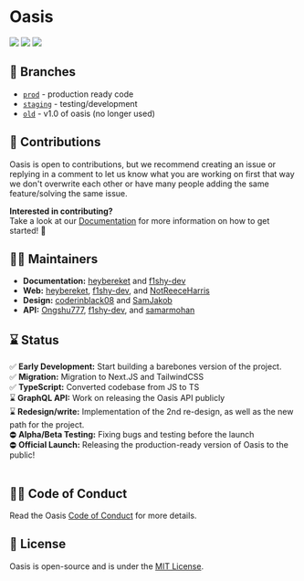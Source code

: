 # Oasis

<p align='left'>
<img src='https://img.shields.io/badge/License-MIT-blue.svg' >
<img src='https://github.com/oasis-sh/oasis/actions/workflows/codeql-analysis.yml/badge.svg' >
<img src='https://img.shields.io/github/deployments/oasis-sh/oasis/production?logo=vercel&label=build%20status' >
</p>

## 🌴 Branches

- [`prod`](https://github.com/oasis-sh/oasis/tree/prod) - production ready code
- [`staging`](https://github.com/oasis-sh/oasis/tree/staging) - testing/development
- [`old`](https://github.com/oasis-sh/oasis/tree/old) - v1.0 of oasis (no longer used)

## 🚀 Contributions

Oasis is open to contributions, but we recommend creating an issue or replying in a comment to let us know what you are working on first that way we don't overwrite each other or have many people adding the same feature/solving the same issue. <br/>

**Interested in contributing?** <br/>
Take a look at our [Documentation](/docs) for more information on how to get started! 🎉

## 👋🏻 Maintainers

- **Documentation:** [heybereket](https://github.com/heybereket) and [f1shy-dev](https://github.com/f1shy-dev)
- **Web:** [heybereket](https://github.com/heybereket), [f1shy-dev](https://github.com/f1shy-dev), and [NotReeceHarris](https://github.com/NotReeceHarris)
- **Design:** [coderinblack08](https://github.com/coderinblack08) and [SamJakob](https://github.com/SamJakob)
- **API:** [Ongshu777](https://github.com/Ongshu777), [f1shy-dev](https://github.com/f1shy-dev), and [samarmohan](https://github.com/samarmohan)

## ⌛ Status

✅ **Early Development:** Start building a barebones version of the project. <br>
✅ **Migration:** Migration to Next.JS and TailwindCSS <br>
✅ **TypeScript:** Converted codebase from JS to TS<br>
⌛️ **GraphQL API:** Work on releasing the Oasis API publicly <br>
⌛️ **Redesign/write:** Implementation of the 2nd re-design, as well as the new path for the project. <br>
⛔︎ **Alpha/Beta Testing:** Fixing bugs and testing before the launch <br>
⛔︎ **Official Launch:** Releasing the production-ready version of Oasis to the public! <br><br>

## ✍🏻 Code of Conduct

Read the Oasis [Code of Conduct](/docs/guidelines/CODE_OF_CONDUCT.md) for more details.

## 📄 License

Oasis is open-source and is under the [MIT License](LICENSE).
